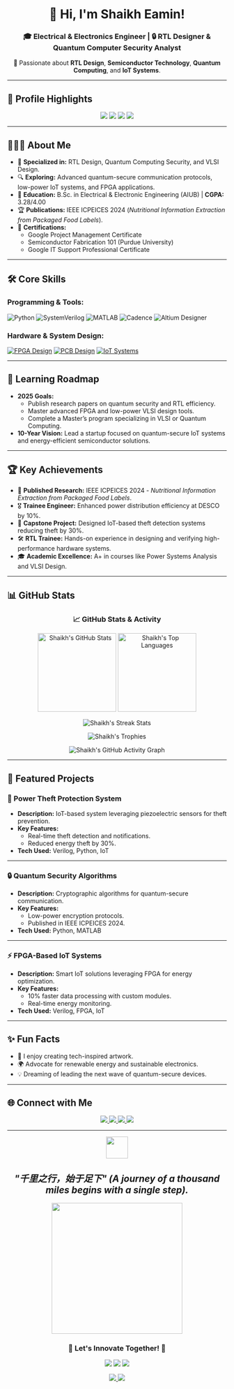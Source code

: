<div align="center">
  <h1>👋 Hi, I'm Shaikh Eamin!</h1>
  <h3>🎓 Electrical & Electronics Engineer | 🔒 RTL Designer & Quantum Computer Security Analyst</h3>
  <p>🔬 Passionate about <strong>RTL Design</strong>, <strong>Semiconductor Technology</strong>, <strong>Quantum Computing</strong>, and <strong>IoT Systems</strong>.</p>
</div>

---

## 🏅 **Profile Highlights**

<div align="center">
  <img src="https://img.shields.io/badge/RTL Design-Specialist-blue?style=for-the-badge&logo=verilog&logoColor=white" />
  <img src="https://img.shields.io/badge/Quantum Security-Analyst-red?style=for-the-badge&logo=quantum-computing" />
  <img src="https://img.shields.io/badge/VLSI Technology-Enthusiast-green?style=for-the-badge&logo=semiconductor-manufacturing" />
  <img src="https://img.shields.io/badge/IoT Systems-Innovator-orange?style=for-the-badge&logo=iot" />
</div>

---

## 👨🏼‍🔬 **About Me**

- 🌟 **Specialized in:** RTL Design, Quantum Computing Security, and VLSI Design.  
- 🔍 **Exploring:** Advanced quantum-secure communication protocols, low-power IoT systems, and FPGA applications.  
- 🏫 **Education:** B.Sc. in Electrical & Electronic Engineering (AIUB) | **CGPA:** 3.28/4.00  
- 🏆 **Publications:** IEEE ICPEICES 2024 (*Nutritional Information Extraction from Packaged Food Labels*).  
- 📜 **Certifications:**  
  - Google Project Management Certificate  
  - Semiconductor Fabrication 101 (Purdue University)  
  - Google IT Support Professional Certificate  

---

## 🛠️ **Core Skills**

### Programming & Tools:
![Python](https://img.shields.io/badge/Python-blue?style=for-the-badge&logo=python&logoColor=white)
![SystemVerilog](https://img.shields.io/badge/SystemVerilog-green?style=for-the-badge&logoColor=white)
![MATLAB](https://img.shields.io/badge/MATLAB-yellow?style=for-the-badge&logo=mathworks&logoColor=white)
![Cadence](https://img.shields.io/badge/Cadence-blueviolet?style=for-the-badge&logoColor=white)
![Altium Designer](https://img.shields.io/badge/Altium%20Designer-orange?style=for-the-badge&logoColor=white)


### Hardware & System Design:
[![FPGA Design](https://img.shields.io/badge/FPGA%20Design-critical?style=for-the-badge&logo=intel&logoColor=white)](https://www.intel.com/content/www/us/en/programmable/fpga.html)
[![PCB Design](https://img.shields.io/badge/PCB%20Design-darkblue?style=for-the-badge&logoColor=white)](https://www.altium.com/)
[![IoT Systems](https://img.shields.io/badge/IoT%20Systems-lightgrey?style=for-the-badge&logoColor=black)](https://www.theiotacademy.co/)

---

## 📂 **Learning Roadmap**

- **2025 Goals:**
  - Publish research papers on quantum security and RTL efficiency.
  - Master advanced FPGA and low-power VLSI design tools.  
  - Complete a Master’s program specializing in VLSI or Quantum Computing.  
- **10-Year Vision:** Lead a startup focused on quantum-secure IoT systems and energy-efficient semiconductor solutions.

---

## 🏆 **Key Achievements**

- 🥇 **Published Research:** IEEE ICPEICES 2024 - *Nutritional Information Extraction from Packaged Food Labels*.  
- 🎖️ **Trainee Engineer:** Enhanced power distribution efficiency at DESCO by 10%.  
- 🔬 **Capstone Project:** Designed IoT-based theft detection systems reducing theft by 30%.  
- 🛠️ **RTL Trainee:** Hands-on experience in designing and verifying high-performance hardware systems.  
- 🎓 **Academic Excellence:** A+ in courses like Power Systems Analysis and VLSI Design.

---

## 📊 **GitHub Stats**

<div align="center">
  <h3>📈 GitHub Stats & Activity</h3>
  
  <p>
    <img height="180em" src="https://github-readme-stats.vercel.app/api?username=ShaikhEamin&show_icons=true&theme=radical" alt="Shaikh's GitHub Stats" />
    <img height="180em" src="https://github-readme-stats.vercel.app/api/top-langs/?username=ShaikhEamin&layout=compact&theme=radical&langs_count=10" alt="Shaikh's Top Languages" />
  </p>

  <p>
    <img src="https://streak-stats.demolab.com?user=ShaikhEamin&theme=radical&hide_border=true&date_format=M%20j%5B%2C%20Y%5D" alt="Shaikh's Streak Stats" />
  </p>

  <p>
    <img src="https://github-profile-trophy.vercel.app/?username=ShaikhEamin&theme=radical&no-frame=true&row=1&column=7&margin-w=15" alt="Shaikh's Trophies" />
  </p>

  <p>
    <img src="https://github-readme-activity-graph.vercel.app/graph?username=ShaikhEamin&theme=radical&hide_border=true" alt="Shaikh's GitHub Activity Graph" />
  </p>
</div>

---

## 📝 **Featured Projects**

### **🚀 Power Theft Protection System**  
- **Description:** IoT-based system leveraging piezoelectric sensors for theft prevention.  
- **Key Features:**  
  - Real-time theft detection and notifications.  
  - Reduced energy theft by 30%.  
- **Tech Used:** Verilog, Python, IoT  

---

### **🔒 Quantum Security Algorithms**  
- **Description:** Cryptographic algorithms for quantum-secure communication.  
- **Key Features:**  
  - Low-power encryption protocols.  
  - Published in IEEE ICPEICES 2024.  
- **Tech Used:** Python, MATLAB  

---

### **⚡ FPGA-Based IoT Systems**  
- **Description:** Smart IoT solutions leveraging FPGA for energy optimization.  
- **Key Features:**  
  - 10% faster data processing with custom modules.  
  - Real-time energy monitoring.  
- **Tech Used:** Verilog, FPGA, IoT  

---

## ✨ **Fun Facts**

- 🎨 I enjoy creating tech-inspired artwork.  
- 🌍 Advocate for renewable energy and sustainable electronics.  
- 💡 Dreaming of leading the next wave of quantum-secure devices.  

---

## 🌐 **Connect with Me**

<div align="center">
  <a href="mailto:Eamineee19@gmail.com">
    <img src="https://img.shields.io/badge/Email-Eamineee19@gmail.com-D14836?style=for-the-badge&logo=gmail&logoColor=white" />
  </a>
  <a href="https://www.linkedin.com/in/shaikh-eamin/">
    <img src="https://img.shields.io/badge/LinkedIn-Shaikh%20Eamin-0A66C2?style=for-the-badge&logo=linkedin&logoColor=white" />
  </a>
  <a href="https://github.com/ShaikhEamin">
    <img src="https://img.shields.io/badge/GitHub-ShaikhEamin-181717?style=for-the-badge&logo=github&logoColor=white" />
  </a>
  <a href="https://wa.me/8801980126253">
    <img src="https://img.shields.io/badge/WhatsApp-Contact%20Me-25D366?style=for-the-badge&logo=whatsapp&logoColor=white" />
  </a>
</div>

---

<div align="center">
  <img src="https://media.giphy.com/media/hvRJCLFzcasrR4ia7z/giphy.gif" width="50">
  <i><h2>"千里之行，始于足下" (A journey of a thousand miles begins with a single step).</h2></i>
  
  <img src="https://media.giphy.com/media/dy2RaYdX7GzVzvh1Zi/giphy.gif" width="300">
  
  <h3>🌟 <strong>Let's Innovate Together!</strong> 🌟</h3>
  
  <p>
    <img src="https://img.shields.io/badge/-Quantum%20Computing-blueviolet?style=for-the-badge&logo=quantum-computing&logoColor=white">
    <img src="https://img.shields.io/badge/-VLSI%20Design-critical?style=for-the-badge&logo=semiconductor-manufacturing&logoColor=white">
    <img src="https://img.shields.io/badge/-RTL%20Design-blue?style=for-the-badge&logo=verilog&logoColor=white">
  </p>
  
  <p align="center">
    <a href="#connect-with-me">
      <img src="https://img.shields.io/badge/Connect%20With%20Me-LinkedIn-blue?style=for-the-badge&logo=linkedin">
    </a>
    <a href="#featured-projects">
      <img src="https://img.shields.io/badge/Check%20My%20Projects-GitHub-black?style=for-the-badge&logo=github">
    </a>
  </p>
</div>

